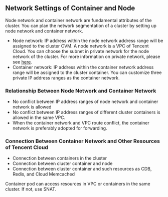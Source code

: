 ## Network Settings of Container and Node

Node network and container network are fundamental attributes of the cluster. You can plan the network segmentation of a cluster by setting up node network and container network.

- Node network: IP address within the node network address range will be assigned to the cluster CVM. A node network is a VPC of Tencent Cloud. You can choose the subnet in private network for the node network of the cluster. For more information on private network, please see [here](https://cloud.tencent.com/document/product/215/4927).
- Container network: IP address within the container network address range will be assigned to the cluster container. You can customize three private IP address ranges as the container network.

### Relationship Between Node Network and Container Network

- No conflict between IP address ranges of node network and container network is allowed
- No conflict between IP address ranges of different cluster containers is allowed in the same VPC.
- When the container network and VPC route conflict, the container network is preferably adopted for forwarding.

### Connection Between Container Network and Other Resources of Tencent Cloud
- Connection between containers in the cluster
- Connection between cluster container and node
- Connection between cluster container and such resources as CDB, Redis, and Cloud Memcached


Container pod can access resources in VPC or containers in the same cluster. If not, use SNAT.


